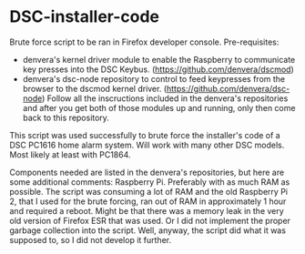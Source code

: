 # DSC-installer-code
Brute force script to be ran in Firefox developer console. Pre-requisites:
* denvera's kernel driver module to enable the Raspberry to communicate key presses into the DSC Keybus. (https://github.com/denvera/dscmod)
* denvera's dsc-node repository to control to feed keypresses from the browser to the dscmod kernel driver. (https://github.com/denvera/dsc-node)
Follow all the inscructions included in the denvera's repositories and after you get both of those modules up and running, only then come back to this repository.

This script was used successfully to brute force the installer's code of a DSC PC1616 home alarm system. Will work with many other DSC models. Most likely at least with PC1864.

Components needed are listed in the denvera's repositories, but here are some additional comments:
Raspberry Pi.
      Preferably with as much RAM as possible. The script was consuming a lot of RAM and the old Raspberry Pi 2, that I used for the brute forcing,  ran out of RAM in approximately 1 hour and required a reboot. Might be that there was a memory leak in the very old version of Firefox ESR that was used. Or I did not implement the proper garbage collection into the script.
Well, anyway, the script did what it was supposed to, so I did not develop it further.

